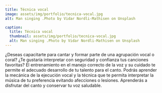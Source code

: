 ```yaml
---
title: Técnica vocal
image: assets/img/portfolio/tecnica-vocal.jpg
alt: Man singing .Photo by Vidar Nordli-Mathisen on Unsplash

caption:
  title: Técnica vocal
  thumbnail: assets/img/portfolio/tecnica-vocal.jpg
  alt: Man singing .Photo by Vidar Nordli-Mathisen on Unsplash
---
```

¿Deseas capacitarte para cantar y formar parte de una agrupación vocal o coral?
¿Te gustaría interpretar con seguridad y confianza tus canciones favoritas?
El entrenamiento en el manejo correcto de la voz y su cuidado
te permite el adecuado desarrollo de tu talento para el canto.
Podrás aprender la mecánica de la ejecución vocal
y la técnica que te permita interpretar la música de tu preferencia
evitando afecciones o lesiones.
Aprenderás a disfrutar del canto y conservar tu voz saludable. 

<!-- {:.list-inline}
- Date: January 2017
- Client: Explore
- Category: Graphic Design -->
